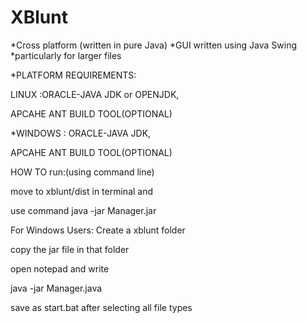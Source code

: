 # XBlunt



 *Cross platform (written in pure Java)
 *GUI written using Java Swing
 *particularly for larger files 


*PLATFORM REQUIREMENTS:

LINUX :ORACLE-JAVA JDK or OPENJDK, 
   
APCAHE ANT BUILD TOOL(OPTIONAL) 

*WINDOWS :
ORACLE-JAVA JDK, 
  
APCAHE ANT BUILD TOOL(OPTIONAL) 

HOW TO run:(using command line)

move to xblunt/dist in terminal and 
  
use command java -jar Manager.jar

For Windows Users:
Create a xblunt folder

copy the jar file in that folder

open notepad and write

java -jar Manager.java

save as start.bat after selecting all file types 

